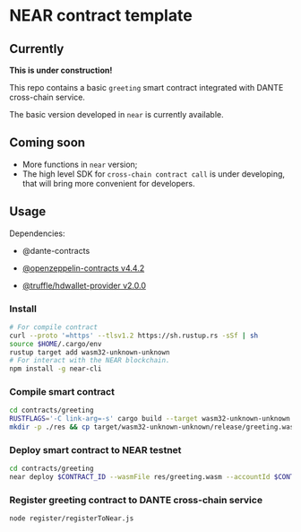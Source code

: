 # NEAR contract template

## Currently

**This is under construction!**

This repo contains a basic `greeting` smart contract integrated with DANTE cross-chain service.

The basic version developed in `near` is currently available.

## Coming soon

- More functions in `near` version;
- The high level SDK for `cross-chain contract call` is under developing, that will bring more convenient for developers.

## Usage

Dependencies:

* @dante-contracts

* [@openzeppelin-contracts v4.4.2](https://github.com/OpenZeppelin/openzeppelin-contracts)

* [@truffle/hdwallet-provider v2.0.0](https://www.npmjs.com/package/@truffle/hdwallet-provider)

### Install

```sh
# For compile contract
curl --proto '=https' --tlsv1.2 https://sh.rustup.rs -sSf | sh
source $HOME/.cargo/env
rustup target add wasm32-unknown-unknown
# For interact with the NEAR blockchain.
npm install -g near-cli
```

### Compile smart contract

```sh
cd contracts/greeting
RUSTFLAGS='-C link-arg=-s' cargo build --target wasm32-unknown-unknown --release
mkdir -p ./res && cp target/wasm32-unknown-unknown/release/greeting.wasm ./res/
```

### Deploy smart contract to NEAR testnet

```sh
cd contracts/greeting
near deploy $CONTRACT_ID --wasmFile res/greeting.wasm --accountId $CONTRACT_ID
```

### Register greeting contract to DANTE cross-chain service

```sh
node register/registerToNear.js
```
